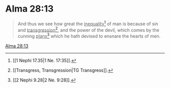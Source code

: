 # Alma 28:13

> And thus we see how great the <u>inequality</u>[^a] of man is because of sin and <u>transgression</u>[^b], and the power of the devil, which comes by the cunning <u>plans</u>[^c] which he hath devised to ensnare the hearts of men.

[Alma 28:13](https://www.churchofjesuschrist.org/study/scriptures/bofm/alma/28?lang=eng&id=p13#p13)


[^a]: [[1 Nephi 17.35|1 Ne. 17:35]].  
[^b]: [[Transgress, Transgression|TG Transgress]].  
[^c]: [[2 Nephi 9.28|2 Ne. 9:28]].  
